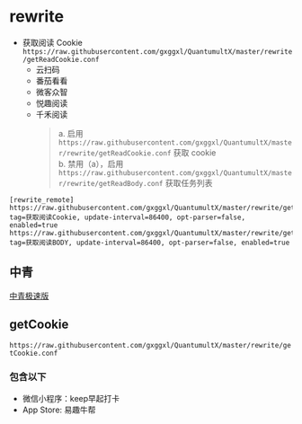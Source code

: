 # rewrite

- 获取阅读 Cookie `https://raw.githubusercontent.com/gxggxl/QuantumultX/master/rewrite/getReadCookie.conf`
    - 云扫码
    - 番茄看看
    - 微客众智
    - 悦趣阅读
    - 千禾阅读
      > a. 启用 `https://raw.githubusercontent.com/gxggxl/QuantumultX/master/rewrite/getReadCookie.conf` 获取 cookie <br>
      > b. 禁用（a），启用 `https://raw.githubusercontent.com/gxggxl/QuantumultX/master/rewrite/getReadBody.conf` 获取任务列表

```
[rewrite_remote]
https://raw.githubusercontent.com/gxggxl/QuantumultX/master/rewrite/getReadCookie.conf, tag=获取阅读Cookie, update-interval=86400, opt-parser=false, enabled=true
https://raw.githubusercontent.com/gxggxl/QuantumultX/master/rewrite/getReadBody.conf, tag=获取阅读BODY, update-interval=86400, opt-parser=false, enabled=true
```

## 中青

[中青极速版](./Youth/README.md)

## getCookie

`https://raw.githubusercontent.com/gxggxl/QuantumultX/master/rewrite/getCookie.conf`

### 包含以下

- 微信小程序：keep早起打卡
- App Store: 易趣牛帮